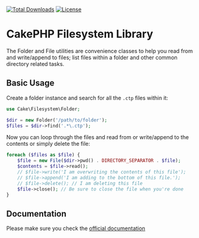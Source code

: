 [![Total Downloads](https://img.shields.io/packagist/dt/cakephp/filesystem.svg?style=flat-square)](https://packagist.org/packages/cakephp/filesystem)
[![License](https://img.shields.io/badge/license-MIT-blue.svg?style=flat-square)](LICENSE.txt)

# CakePHP Filesystem Library

The Folder and File utilities are convenience classes to help you read from and write/append to files; list files within a folder and other common directory related tasks.

## Basic Usage

Create a folder instance and search for all the `.ctp` files within it:

```php
use Cake\Filesystem\Folder;

$dir = new Folder('/path/to/folder');
$files = $dir->find('.*\.ctp');
```

Now you can loop through the files and read from or write/append to the contents or simply delete the file:

```php
foreach ($files as $file) {
    $file = new File($dir->pwd() . DIRECTORY_SEPARATOR . $file);
    $contents = $file->read();
    // $file->write('I am overwriting the contents of this file');
    // $file->append('I am adding to the bottom of this file.');
    // $file->delete(); // I am deleting this file
    $file->close(); // Be sure to close the file when you're done
}
```

## Documentation

Please make sure you check the [official
documentation](https://book.cakephp.org/3.0/en/core-libraries/file-folder.html)
